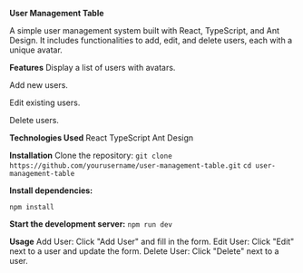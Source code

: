 **User Management Table**

A simple user management system built with React, TypeScript, and Ant Design. It includes functionalities to add, edit, and delete users, each with a unique avatar.

**Features**
Display a list of users with avatars.

Add new users.

Edit existing users.

Delete users.

**Technologies Used**
React
TypeScript
Ant Design

**Installation**
Clone the repository:
`git clone https://github.com/yourusername/user-management-table.git`
`cd user-management-table`


**Install dependencies:**

`npm install`

**Start the development server:**
`npm run dev`

**Usage**
Add User: Click "Add User" and fill in the form.
Edit User: Click "Edit" next to a user and update the form.
Delete User: Click "Delete" next to a user.

